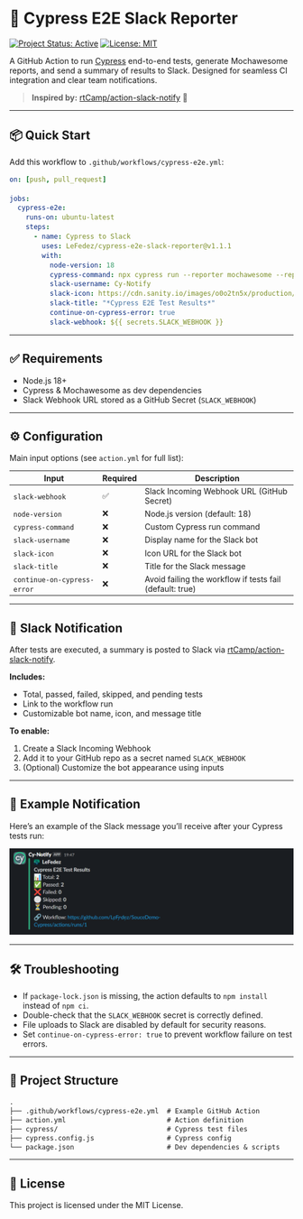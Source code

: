 # 🚀 Cypress E2E Slack Reporter

[![Project Status: Active](https://img.shields.io/badge/status-active-brightgreen)](https://github.com/your-org/cypress-e2e-slack-reporter)
[![License: MIT](https://img.shields.io/badge/license-MIT-blue.svg)](LICENSE)

A GitHub Action to run [Cypress](https://www.cypress.io/) end-to-end tests, generate Mochawesome reports, and send a summary of results to Slack. Designed for seamless CI integration and clear team notifications.

> **Inspired by:** [rtCamp/action-slack-notify](https://github.com/rtCamp/action-slack-notify) 🙌

---

## 📦 Quick Start

Add this workflow to `.github/workflows/cypress-e2e.yml`:

```yaml
on: [push, pull_request]

jobs:
  cypress-e2e:
    runs-on: ubuntu-latest
    steps:
      - name: Cypress to Slack
        uses: LeFedez/cypress-e2e-slack-reporter@v1.1.1
        with:
          node-version: 18
          cypress-command: npx cypress run --reporter mochawesome --reporter-options reportDir=cypress/results,overwrite=false,html=true,json=true
          slack-username: Cy-Notify
          slack-icon: https://cdn.sanity.io/images/o0o2tn5x/production/13b9c8412093e2f0cdb5495e1f59144967fa1664-512x512.jpg
          slack-title: "*Cypress E2E Test Results*"
          continue-on-cypress-error: true
          slack-webhook: ${{ secrets.SLACK_WEBHOOK }}
```

---

## ✅ Requirements

- Node.js 18+
- Cypress & Mochawesome as dev dependencies
- Slack Webhook URL stored as a GitHub Secret (`SLACK_WEBHOOK`)

---

## ⚙️ Configuration

Main input options (see `action.yml` for full list):

| Input                    | Required | Description                                      |
|--------------------------|----------|--------------------------------------------------|
| `slack-webhook`          | ✅       | Slack Incoming Webhook URL (GitHub Secret)        |
| `node-version`           | ❌       | Node.js version (default: 18)                     |
| `cypress-command`        | ❌       | Custom Cypress run command                        |
| `slack-username`         | ❌       | Display name for the Slack bot                    |
| `slack-icon`             | ❌       | Icon URL for the Slack bot                        |
| `slack-title`            | ❌       | Title for the Slack message                       |
| `continue-on-cypress-error` | ❌    | Avoid failing the workflow if tests fail (default: true) |

---

## 🔔 Slack Notification

After tests are executed, a summary is posted to Slack via [rtCamp/action-slack-notify](https://github.com/rtCamp/action-slack-notify).

**Includes:**
- Total, passed, failed, skipped, and pending tests
- Link to the workflow run
- Customizable bot name, icon, and message title

**To enable:**
1. Create a Slack Incoming Webhook
2. Add it to your GitHub repo as a secret named `SLACK_WEBHOOK`
3. (Optional) Customize the bot appearance using inputs

---

## 📸 Example Notification

Here’s an example of the Slack message you’ll receive after your Cypress tests run:

![Slack Notification Example](docs/slack-notification-br.png)

---

## 🛠️ Troubleshooting

- If `package-lock.json` is missing, the action defaults to `npm install` instead of `npm ci`.
- Double-check that the `SLACK_WEBHOOK` secret is correctly defined.
- File uploads to Slack are disabled by default for security reasons.
- Set `continue-on-cypress-error: true` to prevent workflow failure on test errors.

---

## 📁 Project Structure

```
.
├── .github/workflows/cypress-e2e.yml  # Example GitHub Action
├── action.yml                         # Action definition
├── cypress/                           # Cypress test files
├── cypress.config.js                  # Cypress config
└── package.json                       # Dev dependencies & scripts
```

---

## 📝 License

This project is licensed under the MIT License.